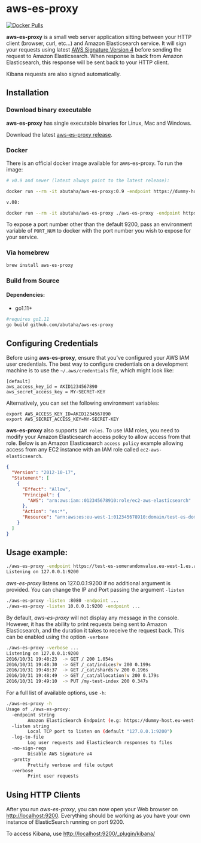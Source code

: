 # aws-es-proxy

[![Docker Pulls](https://img.shields.io/docker/pulls/abutaha/aws-es-proxy.svg)](https://hub.docker.com/r/abutaha/aws-es-proxy/)

**aws-es-proxy** is a small web server application sitting between your HTTP client (browser, curl, etc...) and Amazon Elasticsearch service. It will sign your requests using latest [AWS Signature Version 4](http://docs.aws.amazon.com/general/latest/gr/signature-version-4.html) before sending the request to Amazon Elasticsearch. When response is back from Amazon Elasticsearch, this response will be sent back to your HTTP client.

Kibana requests are also signed automatically.

## Installation

### Download binary executable

**aws-es-proxy** has single executable binaries for Linux, Mac and Windows.

Download the latest [aws-es-proxy release](https://github.com/abutaha/aws-es-proxy/releases/).

### Docker

There is an official docker image available for aws-es-proxy. To run the image:

```sh
# v0.9 and newer (latest always point to the latest release):

docker run --rm -it abutaha/aws-es-proxy:0.9 -endpoint https://dummy-host.ap-southeast-2.es.amazonaws.com

v.08:

docker run --rm -it abutaha/aws-es-proxy ./aws-es-proxy -endpoint https://dummy-host.ap-southeast-2.es.amazonaws.com

```

To expose a port number other than the default 9200, pass an environment variable of `PORT_NUM` to docker with the port number you wish to expose for your service.

### Via homebrew

```sh
brew install aws-es-proxy
```

### Build from Source

#### Dependencies:
* go1.11+

```sh
#requires go1.11
go build github.com/abutaha/aws-es-proxy
```

## Configuring Credentials

Before using **aws-es-proxy**, ensure that you've configured your AWS IAM user credentials. The best way to configure credentials on a development machine is to use the `~/.aws/credentials` file, which might look like:

```
[default]
aws_access_key_id = AKID1234567890
aws_secret_access_key = MY-SECRET-KEY
```

Alternatively, you can set the following environment variables:

```
export AWS_ACCESS_KEY_ID=AKID1234567890
export AWS_SECRET_ACCESS_KEY=MY-SECRET-KEY
```

**aws-es-proxy** also supports `IAM roles`. To use IAM roles, you need to modify your Amazon Elasticsearch access policy to allow access from that role. Below is an Amazon Elasticsearch `access policy` example allowing access from any EC2 instance with an IAM role called `ec2-aws-elasticsearch`.

```json
{
  "Version": "2012-10-17",
  "Statement": [
    {
      "Effect": "Allow",
      "Principal": {
        "AWS": "arn:aws:iam::012345678910:role/ec2-aws-elasticsearch"
      },
      "Action": "es:*",
      "Resource": "arn:aws:es:eu-west-1:012345678910:domain/test-es-domain/*"
    }
  ]
}
```



## Usage example:

```sh
./aws-es-proxy -endpoint https://test-es-somerandomvalue.eu-west-1.es.amazonaws.com
Listening on 127.0.0.1:9200
```

*aws-es-proxy* listens on 127.0.0.1:9200 if no additional argument is provided. You can change the IP and Port passing the argument `-listen`

```sh
./aws-es-proxy -listen :8080 -endpoint ...
./aws-es-proxy -listen 10.0.0.1:9200 -endpoint ...
```

By default, *aws-es-proxy* will not display any message in the console. However, it has the ability to print requests being sent to Amazon Elasticsearch, and the duration it takes to receive the request back. This can be enabled using the option `-verbose`

```sh
./aws-es-proxy -verbose ...
Listening on 127.0.0.1:9200
2016/10/31 19:48:23  -> GET / 200 1.054s
2016/10/31 19:48:30  -> GET /_cat/indices?v 200 0.199s
2016/10/31 19:48:37  -> GET /_cat/shards?v 200 0.196s
2016/10/31 19:48:49  -> GET /_cat/allocation?v 200 0.179s
2016/10/31 19:49:10  -> PUT /my-test-index 200 0.347s
```

For a full list of available options, use `-h`:

```sh
./aws-es-proxy -h
Usage of ./aws-es-proxy:
  -endpoint string
        Amazon ElasticSearch Endpoint (e.g: https://dummy-host.eu-west-1.es.amazonaws.com)
  -listen string
        Local TCP port to listen on (default "127.0.0.1:9200")
  -log-to-file
        Log user requests and ElasticSearch responses to files
  -no-sign-reqs
        Disable AWS Signature v4
  -pretty
        Prettify verbose and file output
  -verbose
        Print user requests
```


## Using HTTP Clients

After you run *aws-es-proxy*, you can now open your Web browser on [http://localhost:9200](http://localhost:9200). Everything should be working as you have your own instance of ElasticSearch running on port 9200.

To access Kibana, use [http://localhost:9200/_plugin/kibana/](http://localhost:9200/_plugin/kibana/)
